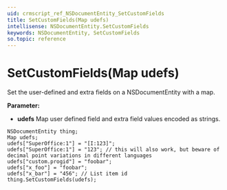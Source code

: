 ```yaml
---
uid: crmscript_ref_NSDocumentEntity_SetCustomFields
title: SetCustomFields(Map udefs)
intellisense: NSDocumentEntity.SetCustomFields
keywords: NSDocumentEntity, SetCustomFields
so.topic: reference
---
```


# SetCustomFields(Map udefs)

Set the user-defined and extra fields on a NSDocumentEntity with a map.

**Parameter:** 
* **udefs** Map user defined field and extra field values encoded as strings.

```crmscript
NSDocumentEntity thing;
Map udefs;
udefs["SuperOffice:1"] = "[I:123]";
udefs["SuperOffice:1"] = "123"; // this will also work, but beware of decimal point variations in different languages
udefs["custom.progid"] = "foobar";
udefs["x_foo"] = "foobar";
udefs["x_bar"] = "456"; // List item id
thing.SetCustomFields(udefs);
```

